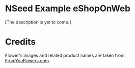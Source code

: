# NSeed Example eShopOnWeb

[The description is yet to come.]

# Credits

Flower's images and related product names are taken from [FromYouFlowers.com](https://www.fromyouflowers.com/).